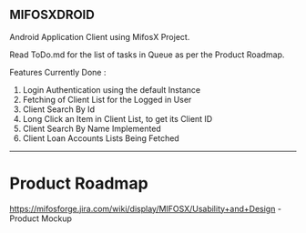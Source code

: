 MIFOSXDROID
---------------------------------------------

Android Application Client using MifosX Project.

Read ToDo.md for the list of tasks in Queue as per the Product Roadmap.

Features Currently Done :

1. Login Authentication using the default Instance
2. Fetching of Client List for the Logged in User
3. Client Search By Id 
4. Long Click an Item in Client List, to get its Client ID
5. Client Search By Name Implemented
6. Client Loan Accounts Lists Being Fetched

----------------------------------------------

Product Roadmap
====

https://mifosforge.jira.com/wiki/display/MIFOSX/Usability+and+Design - Product Mockup
